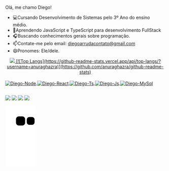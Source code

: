 Olá, me chamo Diego!
-  💻Cursando Desenvolvimento de Sistemas pelo 3º Ano do ensino médio.
-  📖Aprendendo JavaScript e TypeScript para desenvolvimento FullStack
-  🎧Buscando conhecimentos gerais sobre programação.
-  📫Contate-me pelo email: diegoarrudacontato@gmail.com
-  😄Pronomes: Ele/dele.

<div align="center">
  <a href="https://github.com/Arrudonimous">
  <img height="170em" src="https://github-readme-stats.vercel.app/api?username=arrudonimous&show_icons=true&theme=algolia&include_all_commits=true&count_private=true"/>
  [![Top Langs](https://github-readme-stats.vercel.app/api/top-langs/?username=anuraghazra)](https://github.com/anuraghazra/github-readme-stats)
</div>
<div style="display: inline_block"><br>
  <img align="center" alt="Diego-Node" height="55" width="65" src="https://cdn.jsdelivr.net/gh/devicons/devicon/icons/nodejs/nodejs-original.svg" >
  <img align="center" alt="Diego-React" height="55" width="65" src="https://cdn.jsdelivr.net/gh/devicons/devicon/icons/react/react-original.svg">
  <img align="center" alt="Diego-Ts" height="55" width="65" src="https://cdn.jsdelivr.net/gh/devicons/devicon/icons/typescript/typescript-plain.svg" >
  <img align="center" alt="Diego-Js" height="55" width="65" src="https://cdn.jsdelivr.net/gh/devicons/devicon/icons/javascript/javascript-plain.svg">
  <img align="center" alt="Diego-MySql" height="55" width="65" src="https://cdn.jsdelivr.net/gh/devicons/devicon/icons/mysql/mysql-original.svg">
  
</div>
  
  ##
 
<div> 
  <a href="https://www.instagram.com/arrudonimous.js/" target="_blank"><img src="https://img.shields.io/badge/-Instagram-%23E4405F?style=for-the-badge&logo=instagram&logoColor=white" target="_blank"></a>
  <a href = "mailto:diegoarrudacontato@gmail.com"><img src="https://img.shields.io/badge/-Gmail-%23333?style=for-the-badge&logo=gmail&logoColor=white" target="_blank"></a>
  <a href="https://steamcommunity.com/profiles/76561198864652319/" target="_blank"><img src="https://img.shields.io/badge/Steam-000000?style=for-the-badge&logo=steam&logoColor=white" target="_blank"></a> 
  <a href = "https://www.linkedin.com/in/diego-arruda-9586791bb/"><img src="https://img.shields.io/badge/LinkedIn-0077B5?style=for-the-badge&logo=linkedin&logoColor=white" target="_blank"></a>
  
  ![Snake animation](https://github.com/arrudonimous/arrudonimous/blob/output/github-contribution-grid-snake.svg)
 
</div>
